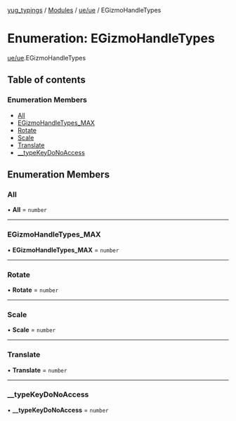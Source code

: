 [yug_typings](../README.md) / [Modules](../modules.md) / [ue/ue](../modules/ue_ue.md) / EGizmoHandleTypes

# Enumeration: EGizmoHandleTypes

[ue/ue](../modules/ue_ue.md).EGizmoHandleTypes

## Table of contents

### Enumeration Members

- [All](ue_ue.EGizmoHandleTypes.md#all)
- [EGizmoHandleTypes\_MAX](ue_ue.EGizmoHandleTypes.md#egizmohandletypes_max)
- [Rotate](ue_ue.EGizmoHandleTypes.md#rotate)
- [Scale](ue_ue.EGizmoHandleTypes.md#scale)
- [Translate](ue_ue.EGizmoHandleTypes.md#translate)
- [\_\_typeKeyDoNoAccess](ue_ue.EGizmoHandleTypes.md#__typekeydonoaccess)

## Enumeration Members

### All

• **All** = `number`

___

### EGizmoHandleTypes\_MAX

• **EGizmoHandleTypes\_MAX** = `number`

___

### Rotate

• **Rotate** = `number`

___

### Scale

• **Scale** = `number`

___

### Translate

• **Translate** = `number`

___

### \_\_typeKeyDoNoAccess

• **\_\_typeKeyDoNoAccess** = `number`
